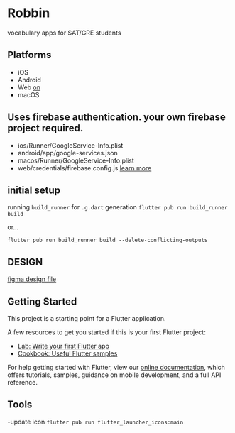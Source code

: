 # Robbin

vocabulary apps for SAT/GRE students

## Platforms
* iOS
* Android
* Web [on](https://word-279606.firebaseapp.com/)
* macOS

## Uses firebase authentication. your own firebase project required.
* ios/Runner/GoogleService-Info.plist
* android/app/google-services.json
* macos/Runner/GoogleService-Info.plist
* web/credentials/firebase.config.js [learn more](./web/credentials/README.md)


## initial setup
running `build_runner` for `.g.dart` generation
`flutter pub run build_runner build`

or...

`flutter pub run build_runner build --delete-conflicting-outputs`

## DESIGN

[figma design file](https://www.figma.com/file/HAMQzxHZSHlsLDGZQXTdZg/wor.io?node-id=0%3A1)

## Getting Started

This project is a starting point for a Flutter application.

A few resources to get you started if this is your first Flutter project:

- [Lab: Write your first Flutter app](https://flutter.dev/docs/get-started/codelab)
- [Cookbook: Useful Flutter samples](https://flutter.dev/docs/cookbook)

For help getting started with Flutter, view our
[online documentation](https://flutter.dev/docs), which offers tutorials,
samples, guidance on mobile development, and a full API reference.


## Tools
-update icon
`flutter pub run flutter_launcher_icons:main`

